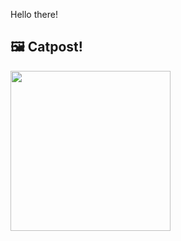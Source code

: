 Hello there!



## 🖼️ Catpost!

<sub>
    <img src="https://cdn2.thecatapi.com/images/b66.jpg" height="256">
</sub>

